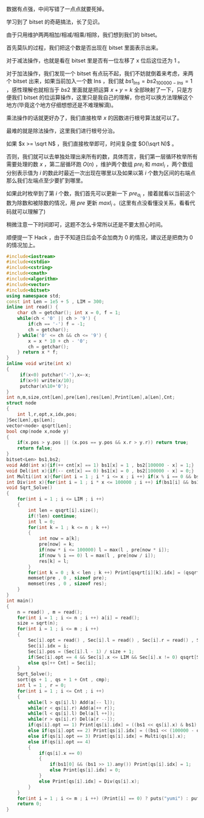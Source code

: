数据有点强，中间写错了一点点就要死掉。    

学习到了 bitset 的奇葩搞法，长了见识。

由于只用维护两两相加/相减/相乘/相除，我们想到我们的 bitset。     

首先莫队的过程，我们把这个数是否出现在 bitset 里面表示出来。    

对于减法操作，也就是看在 bitset 里是否有一位左移了 x 位后这位还为 $1$ 。     

对于加法操作，我们发现一个 bitset 有点玩不起，我们不妨就倒着来考虑，来两个 bitset 出来，如果当前加入一个数 Ins ，我们就 $bs1_{Ins} = bs2_{100000 - Ins} = 1$ ，感性理解也就相当于 $bs2$ 里面就是把运算 $x + y = k$ 全部映射了一下，只是方便我们 bitset 的位运算操作，这里只是我自己的理解，你也可以换方法理解这个地方(毕竟这个地方仔细想想还是不难理解滴)。     

乘法操作的话就更好办了，我们直接枚举 $x$ 的因数进行根号算法就可以了。      

最难的就是除法操作，这里我们进行根号分治。     

如果 $x >= \sqrt N$ ，我们直接枚举即可，时间复杂度 $O(\sqrt N)$ 。   

否则，我们就可以去单独处理出来所有的数，具体而言，我们第一层循环枚举所有需要处理的数 $x$ ，第二层循环跑 $O(n)$ ，维护两个数组 $pre_i$ 和 $maxl_i$ ，两个数组分别表示值为 $i$ 的数此时最近一次出现在哪里以及如果以第 $i$ 个数为区间的右端点那么我们左端点至少要扩到哪里。    

如果此时枚举到了第 $i$ 个数，我们首先可以更新一下 $pre_{a_i}$ ，接着就看以当前这个数为除数和被除数的情况，用 $pre$ 更新 $maxl_i$ 。(这里有点没看懂没关系，看看代码就可以理解了)    

稍微注意一下时间即可，这题不怎么卡常所以还是不要太担心时间。  

顺便提一下 Hack ，由于不知道日后会不会加商为 $0$ 的情况，建议还是把商为 $0$ 的情况加上。

```cpp
#include<iostream>
#include<cstdio>
#include<cstring>
#include<cmath>
#include<algorithm>
#include<vector>
#include<bitset>
using namespace std;
const int Len = 1e5 + 5 , LIM = 300;
inline int read() {
    char ch = getchar(); int x = 0, f = 1;
    while(ch < '0' || ch > '9') {
        if(ch == '-') f = -1;
        ch = getchar();
    } while('0' <= ch && ch <= '9') {
        x = x * 10 + ch - '0';
        ch = getchar();
    } return x * f;
}
inline void write(int x)
{
     if(x<0) putchar('-'),x=-x;
     if(x>9) write(x/10);
     putchar(x%10+'0');
}
int n,m,size,cnt[Len],pre[Len],res[Len],Print[Len],a[Len],Cnt; 
struct node
{
	int l,r,opt,x,idx,pos;
}Sec[Len],qs[Len]; 
vector<node> qsqrt[Len];
bool cmp(node x,node y)
{
	if(x.pos > y.pos || (x.pos == y.pos && x.r > y.r)) return true;
	return false;
}
bitset<Len> bs1,bs2;
void Add(int x){if(++ cnt[x] == 1) bs1[x] = 1 , bs2[100000 - x] = 1;}
void Del(int x){if(-- cnt[x] == 0) bs1[x] = 0 , bs2[100000 - x] = 0;}
int Multi(int x){for(int i = 1 ; i * i <= x ; i ++) if(x % i == 0 && bs1[i] && bs1[x / i]) return 1;return 0;}
int Div(int x){for(int i = 1 ; i * x <= 100000 ; i ++) if(bs1[i] && bs1[i * x]) return 1;return 0;}
void Sqrt_Solve()
{
	for(int i = 1 ; i <= LIM ; i ++)
	{
		int len = qsqrt[i].size();
		if(!len) continue;
		int l = 0;
		for(int k = 1 ; k <= n ; k ++)
		{
			int now = a[k];
			pre[now] = k;
			if(now * i <= 100000) l = max(l , pre[now * i]);
			if(now % i == 0) l = max(l , pre[now / i]);
			res[k] = l; 
		}
		for(int k = 0 ; k < len ; k ++) Print[qsqrt[i][k].idx] = (qsqrt[i][k].l <= res[qsqrt[i][k].r]);
		memset(pre , 0 , sizeof pre);
		memset(res , 0 , sizeof res);
	}
}
int main()
{
	n = read() , m = read();
	for(int i = 1 ; i <= n ; i ++) a[i] = read();
	size = sqrt(n);
	for(int i = 1 ; i <= m ; i ++)
	{
		Sec[i].opt = read() , Sec[i].l = read() , Sec[i].r = read() , Sec[i].x = read();
		Sec[i].idx = i;
		Sec[i].pos = (Sec[i].l - 1) / size + 1;
		if(Sec[i].opt == 4 && Sec[i].x <= LIM && Sec[i].x != 0) qsqrt[Sec[i].x].push_back(Sec[i]);
		else qs[++ Cnt] = Sec[i];
	} 
	Sqrt_Solve();
	sort(qs + 1 , qs + 1 + Cnt , cmp);
	int l = 1 , r = 0;
	for(int i = 1 ; i <= Cnt ; i ++)
	{
		while(l > qs[i].l) Add(a[-- l]);
		while(r < qs[i].r) Add(a[++ r]);
		while(l < qs[i].l) Del(a[l ++]);
		while(r > qs[i].r) Del(a[r --]);
		if(qs[i].opt == 1) Print[qs[i].idx] = ((bs1 << qs[i].x) & bs1).any();
		else if(qs[i].opt == 2) Print[qs[i].idx] = ((bs1 << (100000 - qs[i].x)) & bs2).any();
		else if(qs[i].opt == 3) Print[qs[i].idx] = Multi(qs[i].x);
		else if(qs[i].opt == 4) 
		{
			if(qs[i].x == 0) 
			{
				if(bs1[0] && (bs1 >> 1).any()) Print[qs[i].idx] = 1; 
				else Print[qs[i].idx] = 0;
			}
			else Print[qs[i].idx] = Div(qs[i].x);
		}
	}
	for(int i = 1 ; i <= m ; i ++) (Print[i] == 0) ? puts("yumi") : puts("yuno");
	return 0;
}
```